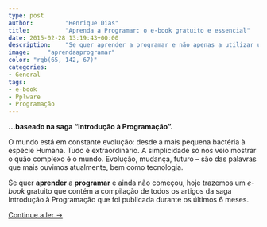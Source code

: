 ```yaml
---
type: post
author:         "Henrique Dias"
title:          "Aprenda a Programar: o e-book gratuito e essencial"
date: 2015-02-28 13:19:43+00:00
description:    "Se quer aprender a programar e não apenas a utilizar uma linguagem, este e-book gratuito é indicado para si. Aprenda os conceitos básicos e transversais."
image:     "aprendaaprogramar"
color: "rgb(65, 142, 67)"
categories:
- General
tags:
- e-book
- Pplware
- Programação
---
```


**…baseado na saga “Introdução à Programação”.**

O mundo está em constante evolução: desde a mais pequena bactéria à espécie Humana. Tudo é extraordinário. A simplicidade só nos veio mostrar o quão complexo é o mundo. Evolução, mudança, futuro – são das palavras que mais ouvimos atualmente, bem como tecnologia.

Se quer **aprender** a **programar** e ainda não começou, hoje trazemos um _e-book_ gratuito que contém a compilação de todos os artigos da saga Introdução à Programação que foi publicada durante os últimos 6 meses.

[Continue a ler →](http://pplware.sapo.pt/tutoriais/aprenda-a-programar-o-e-book-gratuito-e-essencial/)
